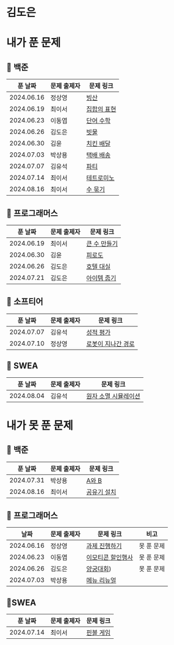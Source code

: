 # 김도은

# 내가 푼 문제

## 🎈 백준
| 푼 날짜 | 문제 출제자 | 문제 링크 | 
|--------|------|----------|
| 2024.06.16 | 정상영 | [빙산](https://www.acmicpc.net/problem/2573) |
| 2024.06.19 | 최이서 | [집합의 표현](https://www.acmicpc.net/problem/1717) |
| 2024.06.23 | 이동엽 | [단어 수학](https://www.acmicpc.net/problem/1339) |
| 2024.06.26 | 김도은 | [빗물](https://www.acmicpc.net/problem/14719) |
| 2024.06.30 | 김윤 | [치킨 배달](https://www.acmicpc.net/problem/15686) |
| 2024.07.03 | 박상용 | [택배 배송](https://www.acmicpc.net/problem/5972) |
| 2024.07.07 | 김유석 | [파티](https://www.acmicpc.net/problem/1238) |
| 2024.07.14 | 최이서 | [테트로미노](https://www.acmicpc.net/problem/14500) |
| 2024.08.16 | 최이서 | [수 묶기](https://www.acmicpc.net/problem/1744) |

## 🎀 프로그래머스

| 푼 날짜 | 문제 출제자 | 문제 링크 | 
|--------|------|----------|
| 2024.06.19 | 최이서 | [큰 수 만들기](https://school.programmers.co.kr/learn/courses/30/lessons/42883) |
| 2024.06.30 | 김윤 | [피로도](https://school.programmers.co.kr/learn/courses/30/lessons/87946) |
| 2024.06.26 | 김도은 | [호텔 대실](https://school.programmers.co.kr/learn/courses/30/lessons/155651) |
| 2024.07.21 | 김도은 | [아이템 줍기](https://school.programmers.co.kr/learn/courses/30/lessons/87694) |

## 🚗 소프티어

| 푼 날짜 | 문제 출제자 | 문제 링크 | 
|--------|------|----------|
| 2024.07.07 | 김유석 | [성적 평가](https://softeer.ai/practice/6250) |
| 2024.07.10 | 정상영 | [로봇이 지나간 경로](https://softeer.ai/practice/6275) |

## 💎 SWEA
| 푼 날짜 | 문제 출제자 | 문제 링크 | 
|--------|------|----------|
| 2024.08.04 | 김유석 | [원자 소멸 시뮬레이션](https://swexpertacademy.com/main/code/problem/problemDetail.do?contestProbId=AWXRFInKex8DFAUo&categoryId=AWXRFInKex8DFAUo&categoryType=CODE&problemTitle=SW&orderBy=FIRST_REG_DATETIME&selectCodeLang=ALL&select-1=&pageSize=10&pageIndex=1) |

# 내가 못 푼 문제

## 🎈 백준
| 푼 날짜 | 문제 출제자 | 문제 링크 | 
|--------|------|----------|
| 2024.07.31 | 박상용 | [A와 B](https://www.acmicpc.net/problem/12904) |
| 2024.08.16 | 최이서 | [공유기 설치](https://www.acmicpc.net/problem/2110) |

## 🎀 프로그래머스

| 날짜 | 문제 출제자 | 문제 링크 | 비고 |
|--------|------|----------|-----|
| 2024.06.16 | 정상영 | [과제 진행하기](https://school.programmers.co.kr/learn/courses/30/lessons/176962) | 못 푼 문제 |
| 2024.06.23 | 이동엽 | [이모티콘 할인행사](https://school.programmers.co.kr/learn/courses/30/lessons/150368) | 못 푼 문제 |
| 2024.06.26 | 김도은 | [양궁대회](https://school.programmers.co.kr/learn/courses/30/lessons/92342)) | 못 푼 문제 |
| 2024.07.03 | 박상용 | [메뉴 리뉴얼](https://school.programmers.co.kr/learn/courses/30/lessons/72411?language=java) |

## 💎SWEA
| 푼 날짜 | 문제 출제자 | 문제 링크 | 
|--------|------|----------|
| 2024.07.14 | 최이서 | [핀볼 게임](https://swexpertacademy.com/main/code/problem/problemDetail.do?contestProbId=AWXRF8s6ezEDFAUo#none) |

